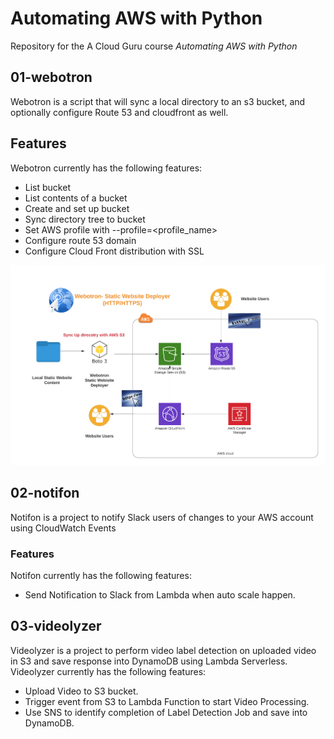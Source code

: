 # Automating AWS with Python
Repository for the A Cloud Guru course *Automating AWS with Python*

## 01-webotron

Webotron is a script that will sync a local directory to an s3 bucket, and optionally configure Route 53 and cloudfront as well.

## Features

Webotron currently has the following features:

- List bucket
- List contents of a bucket
- Create and set up bucket
- Sync directory tree to bucket
- Set AWS profile with --profile=<profile_name>
- Configure route 53 domain
- Configure Cloud Front distribution with SSL

![Screenshot](01-webotron/Webotron-Arch-Diagram.png)

## 02-notifon

Notifon is a project to notify Slack users of changes to your AWS account using CloudWatch Events

### Features

Notifon currently has the following features:
- Send Notification to Slack from Lambda when auto scale happen.

## 03-videolyzer
Videolyzer is a project to perform video label detection on uploaded video in S3 and save response into DynamoDB using
Lambda Serverless.
Videolyzer currently has the following features:
- Upload Video to S3 bucket.
- Trigger event from S3 to Lambda Function to start Video Processing.
- Use SNS to identify completion of Label Detection Job and save into DynamoDB.
